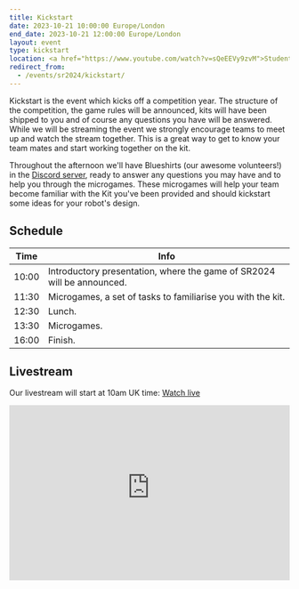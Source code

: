 ```yaml
---
title: Kickstart
date: 2023-10-21 10:00:00 Europe/London
end_date: 2023-10-21 12:00:00 Europe/London
layout: event
type: kickstart
location: <a href="https://www.youtube.com/watch?v=sQeEEVy9zvM">Student Robotics' YouTube Channel</a>
redirect_from:
  - /events/sr2024/kickstart/
---
```


Kickstart is the event which kicks off a competition year. The structure of the
competition, the game rules will be announced, kits will have been shipped to
you and of course any questions you have will be answered. While we will be
streaming the event we strongly encourage teams to meet up and watch the stream
together. This is a great way to get to know your team mates and start working
together on the kit.

Throughout the afternoon we'll have Blueshirts (our awesome volunteers!) in the [Discord server][discord-docs], ready to answer any questions you may have and to help you through the microgames.
These microgames will help your team become familiar with the Kit you've been provided and should kickstart some ideas for your robot's design.

## Schedule

| Time  | Info |
|-------|------|
| 10:00 | Introductory presentation, where the game of SR2024 will be announced. |
| 11:30 | Microgames, a set of tasks to familiarise you with the kit. |
| 12:30 | Lunch. |
| 13:30 | Microgames. |
| 16:00 | Finish. |

## Livestream

Our livestream will start at <time datetime="2024-10-21T10:00:00+01:00" title="Sat, 21 Oct 2024 10:00:00 +0100">10am UK time</time>: [Watch live](https://www.youtube.com/watch?v=sQeEEVy9zvM)

<iframe title="Livestream of the Kickstart Event" width="100%" height="315" src="https://www.youtube-nocookie.com/embed/sQeEEVy9zvM" frameborder="0" allow="accelerometer; autoplay; encrypted-media; gyroscope; picture-in-picture" allowfullscreen></iframe>

[discord-docs]: https://studentrobotics.org/docs/tutorials/discord